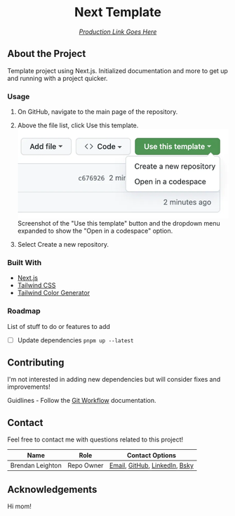 
<!-- 
	MARKDOWN LINKS & IMAGES
-->
[varcel_deployment]: https://vercel.com/brendans-projects-b7be8ea1/portfolio/AHaEm1VqFhDH4mdmAn5mEtXSAuAg
[live_app]: https://portfolio-cx5lfirv7-brendans-projects-b7be8ea1.vercel.app/
[git_workflow]: ./docs/GIT_WORKFLOW.md
[use_template_button]: ./docs/assets/use-this-template-button.webp

<!-- 
	PROJECT TITLE
	A name that explains the subject
-->
<div align='center'>
    
# Next Template

*[Production Link Goes Here][live_app]*

</div>

<!-- 
	ABOUT THE PROJECT
	
	1. What does the project do specifically?
	2. Provide context and add links to explainer content a newb would find helpful.
	3. Subsection; A list of features
-->
## About the Project

Template project using Next.js. Initialized documentation and more to get up and running with a project quicker. 

### Usage

1. On GitHub, navigate to the main page of the repository.

2. Above the file list, click Use this template.
![use_template_button]
Screenshot of the "Use this template" button and the dropdown menu expanded to show the "Open in a codespace" option.

3. Select Create a new repository.


### Built With

- [Next.js](https://nextjs.org/learn)
- [Tailwind CSS](https://tailwindcss.com/)
- [Tailwind Color Generator](https://uicolors.app/create)

<!-- Optional "Built With" technologies - uncomment or delete -->
<!-- 
- [React Typescript Cheatsheet](https://react-typescript-cheatsheet.netlify.app/docs/basic/setup)
- [Lucide Icons](https://lucide.dev/icons/)
- [React Icons](https://react-icons.github.io/react-icons/)
- [Shadcn Theming](https://ui.shadcn.com/docs/theming) 
-->

### Roadmap

List of stuff to do or features to add

- [ ] Update dependencies `pnpm up --latest`

## Contributing

I'm not interested in adding new dependencies but will consider fixes and improvements!

Guidlines - Follow the [Git Workflow][git_workflow] documentation.

## Contact

Feel free to contact me with questions related to this project!

| Name             | Role       | Contact Options                                                                                                                                                                               |
| ---------------- | ---------- | --------------------------------------------------------------------------------------------------------------------------------------------------------------------------------------------- |
| Brendan Leighton | Repo Owner | [Email](br3ndan.l8n@gmail.com), [GitHub](https://github.com/Brendan-Leighton), [LinkedIn](https://www.linkedin.com/in/brendan-leighton/), [Bsky](https://bsky.app/profile/brenzy.bsky.social) |

## Acknowledgements

Hi mom!